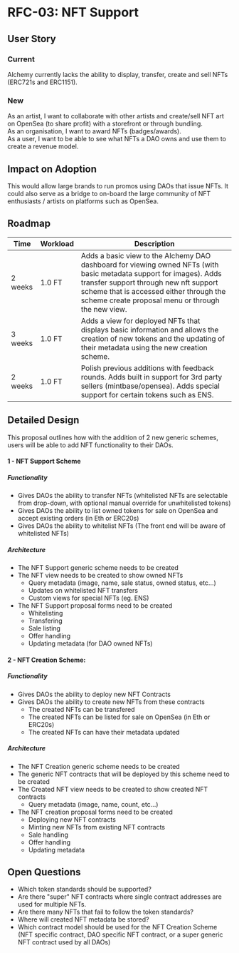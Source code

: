 # RFC-03: NFT Support

## User Story

### Current
Alchemy currently lacks the ability to display, transfer, create and sell NFTs (ERC721s and ERC1151).

### New 
As an artist, I want to collaborate with other artists and create/sell NFT art on OpenSea (to share profit) with a storefront or through bundling.   
As an organisation, I want to award NFTs (badges/awards).   
As a user, I want to be able to see what NFTs a DAO owns and use them to create a revenue model.  

## Impact on Adoption
This would allow large brands to run promos using DAOs that issue NFTs. It could also serve as a bridge to on-board the large community of NFT enthusiasts / artists on platforms such as OpenSea.

## Roadmap
| Time | Workload | Description |  
|-|-|-|  
| 2 weeks | 1.0 FT | Adds a basic view to the Alchemy DAO dashboard for viewing owned NFTs (with basic metadata support for images). Adds transfer support through new nft support scheme that is accessed either through the scheme create proposal menu or through the new view.  |  
| 3 weeks | 1.0 FT | Adds a view for deployed NFTs that displays basic information and allows the creation of new tokens and the updating of their metadata using the new creation scheme. |  
| 2 weeks | 1.0 FT | Polish previous additions with feedback rounds. Adds built in support for 3rd party sellers (mintbase/opensea). Adds special support for certain tokens such as ENS. |  

## Detailed Design

This proposal outlines how with the addition of 2 new generic schemes, users will be able to add NFT functionality to their DAOs.

#### 1 - NFT Support Scheme

##### Functionality
- Gives DAOs the ability to transfer NFTs (whitelisted NFTs are selectable from drop-down, with optional manual override for unwhitelisted tokens)
- Gives DAOs the ability to list owned tokens for sale on OpenSea and accept existing orders (in Eth or ERC20s)
- Gives DAOs the ability to whitelist NFTs (The front end will be aware of whitelisted NFTs)

##### Architecture
- The NFT Support generic scheme needs to be created
- The NFT view needs to be created to show owned NFTs
    - Query metadata (image, name, sale status, owned status, etc...)
    - Updates on whitelisted NFT transfers
    - Custom views for special NFTs (eg. ENS)
- The NFT Support proposal forms need to be created
    - Whitelisting
    - Transfering
    - Sale listing
    - Offer handling
    - Updating metadata (for DAO owned NFTs)

#### 2 - NFT Creation Scheme:

##### Functionality
- Gives DAOs the ability to deploy new NFT Contracts
- Gives DAOs the ability to create new NFTs from these contracts
    - The created NFTs can be transfered
    - The created NFTs can be listed for sale on OpenSea (in Eth or ERC20s)
    - The created NFTs can have their metadata updated

##### Architecture
- The NFT Creation generic scheme needs to be created
- The generic NFT contracts that will be deployed by this scheme need to be created
- The Created NFT view needs to be created to show created NFT contracts
    - Query metadata (image, name, count, etc...)
- The NFT creation proposal forms need to be created
    - Deploying new NFT contracts
    - Minting new NFTs from existing NFT contracts
    - Sale handling
    - Offer handling
    - Updating metadata 

## Open Questions
- Which token standards should be supported?
- Are there "super" NFT contracts where single contract addresses are used for multiple NFTs.
- Are there many NFTs that fail to follow the token standards?
- Where will created NFT metadata be stored?
- Which contract model should be used for the NFT Creation Scheme (NFT specific contract, DAO specific NFT contract, or a super generic NFT contract used by all DAOs)
